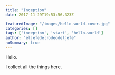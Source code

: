 ```yaml
---
title: "Inception"
date: 2017-11-29T19:53:56.323Z

featuredImage: "/images/hello-world-cover.jpg"
categories: []
tags: ['inception', 'start', 'hello-world']
author: "eljefedelrodeodeljefe"
noSummary: true
---
```

Hello.

I collect all the things here.